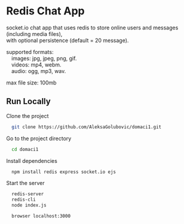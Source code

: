 
# Redis Chat App

socket.io chat app that uses redis to store online users and messages (including media files),  
with optional persistence (default = 20 message).  

supported formats:  
&emsp;images: jpg, jpeg, png, gif.  
&emsp;videos: mp4, webm.  
&emsp;audio: ogg, mp3, wav.  

max file size: 100mb

## Run Locally

Clone the project

```bash
  git clone https://github.com/AleksaGolubovic/domaci1.git
```

Go to the project directory

```bash
  cd domaci1
```

Install dependencies

```bash
  npm install redis express socket.io ejs
```

Start the server

```bash
  redis-server
  redis-cli
  node index.js

  browser localhost:3000
```

